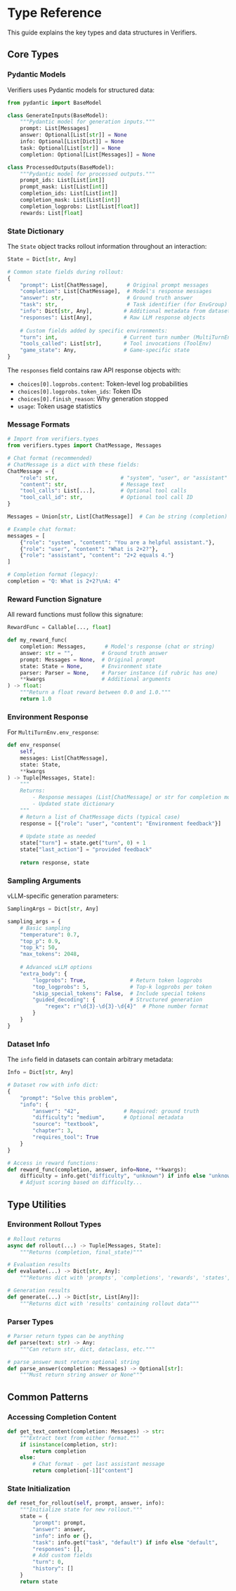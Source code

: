 # Type Reference

This guide explains the key types and data structures in Verifiers.

## Core Types

### Pydantic Models

Verifiers uses Pydantic models for structured data:

```python
from pydantic import BaseModel

class GenerateInputs(BaseModel):
    """Pydantic model for generation inputs."""
    prompt: List[Messages]
    answer: Optional[List[str]] = None
    info: Optional[List[Dict]] = None
    task: Optional[List[str]] = None
    completion: Optional[List[Messages]] = None

class ProcessedOutputs(BaseModel):
    """Pydantic model for processed outputs."""
    prompt_ids: List[List[int]]
    prompt_mask: List[List[int]]
    completion_ids: List[List[int]]
    completion_mask: List[List[int]]
    completion_logprobs: List[List[float]]
    rewards: List[float]
```

### State Dictionary

The `State` object tracks rollout information throughout an interaction:

```python
State = Dict[str, Any]

# Common state fields during rollout:
{
    "prompt": List[ChatMessage],      # Original prompt messages
    "completion": List[ChatMessage],  # Model's response messages
    "answer": str,                    # Ground truth answer
    "task": str,                      # Task identifier (for EnvGroup)
    "info": Dict[str, Any],          # Additional metadata from dataset
    "responses": List[Any],          # Raw LLM response objects
    
    # Custom fields added by specific environments:
    "turn": int,                     # Current turn number (MultiTurnEnv)
    "tools_called": List[str],       # Tool invocations (ToolEnv)
    "game_state": Any,               # Game-specific state
}
```

The `responses` field contains raw API response objects with:
- `choices[0].logprobs.content`: Token-level log probabilities
- `choices[0].logprobs.token_ids`: Token IDs
- `choices[0].finish_reason`: Why generation stopped
- `usage`: Token usage statistics

### Message Formats

```python
# Import from verifiers.types
from verifiers.types import ChatMessage, Messages

# Chat format (recommended)
# ChatMessage is a dict with these fields:
ChatMessage = {
    "role": str,                    # "system", "user", or "assistant"
    "content": str,                 # Message text
    "tool_calls": List[...],        # Optional tool calls
    "tool_call_id": str,            # Optional tool call ID
}

Messages = Union[str, List[ChatMessage]]  # Can be string (completion) or chat

# Example chat format:
messages = [
    {"role": "system", "content": "You are a helpful assistant."},
    {"role": "user", "content": "What is 2+2?"},
    {"role": "assistant", "content": "2+2 equals 4."}
]

# Completion format (legacy):
completion = "Q: What is 2+2?\nA: 4"
```

### Reward Function Signature

All reward functions must follow this signature:

```python
RewardFunc = Callable[..., float]

def my_reward_func(
    completion: Messages,      # Model's response (chat or string)
    answer: str = "",         # Ground truth answer
    prompt: Messages = None,  # Original prompt
    state: State = None,      # Environment state
    parser: Parser = None,    # Parser instance (if rubric has one)
    **kwargs                  # Additional arguments
) -> float:
    """Return a float reward between 0.0 and 1.0."""
    return 1.0
```

### Environment Response

For `MultiTurnEnv.env_response`:

```python
def env_response(
    self,
    messages: List[ChatMessage],
    state: State,
    **kwargs
) -> Tuple[Messages, State]:
    """
    Returns:
        - Response messages (List[ChatMessage] or str for completion mode)
        - Updated state dictionary
    """
    # Return a list of ChatMessage dicts (typical case)
    response = [{"role": "user", "content": "Environment feedback"}]
    
    # Update state as needed
    state["turn"] = state.get("turn", 0) + 1
    state["last_action"] = "provided feedback"
    
    return response, state
```

### Sampling Arguments

vLLM-specific generation parameters:

```python
SamplingArgs = Dict[str, Any]

sampling_args = {
    # Basic sampling
    "temperature": 0.7,
    "top_p": 0.9,
    "top_k": 50,
    "max_tokens": 2048,
    
    # Advanced vLLM options
    "extra_body": {
        "logprobs": True,              # Return token logprobs
        "top_logprobs": 5,             # Top-k logprobs per token
        "skip_special_tokens": False,  # Include special tokens
        "guided_decoding": {           # Structured generation
            "regex": r"\d{3}-\d{3}-\d{4}"  # Phone number format
        }
    }
}
```

### Dataset Info

The `info` field in datasets can contain arbitrary metadata:

```python
Info = Dict[str, Any]

# Dataset row with info dict:
{
    "prompt": "Solve this problem",
    "info": {
        "answer": "42",              # Required: ground truth
        "difficulty": "medium",      # Optional metadata
        "source": "textbook",
        "chapter": 3,
        "requires_tool": True
    }
}

# Access in reward functions:
def reward_func(completion, answer, info=None, **kwargs):
    difficulty = info.get("difficulty", "unknown") if info else "unknown"
    # Adjust scoring based on difficulty...
```

## Type Utilities

### Environment Rollout Types

```python
# Rollout returns
async def rollout(...) -> Tuple[Messages, State]:
    """Returns (completion, final_state)"""

# Evaluation results
def evaluate(...) -> Dict[str, Any]:
    """Returns dict with 'prompts', 'completions', 'rewards', 'states', etc."""

# Generation results  
def generate(...) -> Dict[str, List[Any]]:
    """Returns dict with 'results' containing rollout data"""
```

### Parser Types

```python
# Parser return types can be anything
def parse(text: str) -> Any:
    """Can return str, dict, dataclass, etc."""

# parse_answer must return optional string
def parse_answer(completion: Messages) -> Optional[str]:
    """Must return string answer or None"""
```

## Common Patterns

### Accessing Completion Content

```python
def get_text_content(completion: Messages) -> str:
    """Extract text from either format."""
    if isinstance(completion, str):
        return completion
    else:
        # Chat format - get last assistant message
        return completion[-1]["content"]
```

### State Initialization

```python
def reset_for_rollout(self, prompt, answer, info):
    """Initialize state for new rollout."""
    state = {
        "prompt": prompt,
        "answer": answer,
        "info": info or {},
        "task": info.get("task", "default") if info else "default",
        "responses": [],
        # Add custom fields
        "turn": 0,
        "history": []
    }
    return state
```

